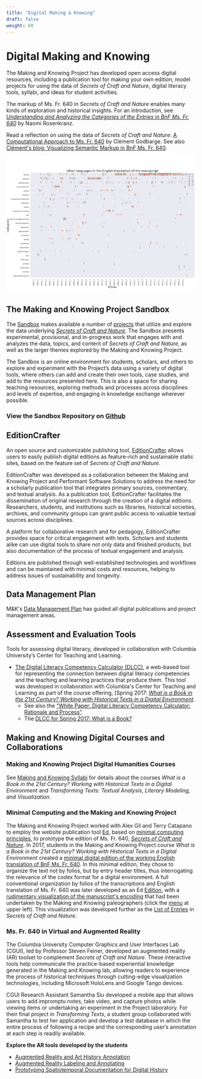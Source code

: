 ```yaml
---
title: "Digital Making & Knowing"
draft: false
weight: 60
---
```


# Digital Making and Knowing
The Making and Knowing Project has developed open access digital resources, including a publication tool for making your own edition, model projects for using the data of *Secrets of Craft and Nature*, digital literacy tools, syllabi, and ideas for student activities.

The markup of Ms. Fr. 640 in *Secrets of Craft and Nature* enables many kinds of exploration and historical insights. For an introduction, see [*Understanding and Analyzing the Categories of the Entries in BnF Ms. Fr. 640*](https://cu-mkp.github.io/sandbox/docs/categories.html) by Naomi Rosenkranz.

Read a reflection on using the data of *Secrets of Craft and Nature*: [A Computational Approach to Ms. Fr. 640](https://edition640.makingandknowing.org/#/essays/ann_301_ie_19) by Clément Godbarge. See also [Clément's blog: Visualizing Semantic Markup in BnF Ms. Fr. 640](https://clementgodbarge.com/post/visualization/).

![languages screenshot](/images/webpage_image_digitalMK-page.png)

## The Making and Knowing Project Sandbox
The [Sandbox](https://cu-mkp.github.io/sandbox/) makes available a number of [projects](https://cu-mkp.github.io/sandbox/docs/index-digital-projects.html) that utilize and explore the data underlying [*Secrets of Craft and Nature*](https://edition640.makingandknowing.org/). The Sandbox presents experimental, provisional, and in-progress work that engages with and analyzes the data, topics, and content of _Secrets of Craft and Nature_, as well as the larger themes explored by the Making and Knowing Project. 

The Sandbox is an online environment for students, scholars, and others to explore and experiment with the Project’s data using a variety of digital tools, where others can add and create their own tools, case studies, and add to the resources presented here. This is also a space for sharing teaching resources, exploring methods and processes across disciplines and levels of expertise, and engaging in knowledge exchange wherever possible.

### View the Sandbox Repository on [Github](https://github.com/cu-mkp/sandbox)
## EditionCrafter
An open source and customizable publishing tool, [EditionCrafter](https://editioncrafter.org) allows users to easily publish digital editions as feature-rich and sustainable static sites, based on the feature set of *Secrets of Craft and Nature*.
 
EditionCrafter was developed as a collaboration between the Making and Knowing Project and Performant Software Solutions to address the need for a scholarly publication tool that integrates primary sources, commentary, and textual analysis. As a publication tool, EditionCrafter facilitates the dissemination of original research through the creation of a digital editions. Researchers, students, and institutions such as libraries, historical societies, archives, and community groups can grant public access to valuable textual sources across disciplines.

A platform for collaborative research and for pedagogy, EditionCrafter provides space for critical engagement with texts. Scholars and students alike can use digital tools to share not only data and finished products, but also documentation of the process of textual engagement and analysis.

Editions are published through well-established technologies and workflows and can be maintained with minimal costs and resources, helping to address issues of sustainability and longevity.

## Data Management Plan
M&K's [Data Management Plan](/resources/digital/2024-data-management-plan/) has guided all digital publications and project management areas. 

## Assessment and Evaluation Tools
Tools for assessing digital literacy, developed in collaboration with Columbia University’s Center for Teaching and Learning.
- [The Digital Literacy Competency Calculator (DLCC)](https://ccnmtl.github.io/digital-literacy/), a web-based tool for representing the connection between digital literacy competencies and the teaching and learning practices that produce them. This tool was developed in collaboration with Columbia's Center for Teaching and Learning as part of the course offering, [Spring 2017: [_What is a Book in the 21st Century? Working with Historical Texts in a Digital Environment_](https://www.makingandknowing.org/wp-content/uploads/2019/10/Website-Syllabus_Digital_course.pdf).
     - See also the [“White Paper: Digital Literacy Competency Calculator: Rationale and Process”](https://docs.google.com/document/d/11Em2vX-jJw_4QoP62STwVo1i5cNi81ARft9j7gOQsoA/edit?usp=sharing).
     - The [DLCC for Spring 2017: What is a Book?](https://cu-mkp.github.io/diglit-gr8975/)
 
## Making and Knowing Digital Courses and Collaborations
### Making and Knowing Project Digital Humanities Courses
See [Making and Knowing Syllabi](/resources/syllabi/) for details about the courses _What is a Book in the 21st Century? Working with Historical Texts in a Digital Environment_ and _Transforming Texts: Textual Analysis, Literary Modeling, and Visualization_.

### Minimal Computing and the Making and Knowing Project
The Making and Knowing Project worked with Alex Gil and Terry Catapano to employ the website publication tool [Ed](https://minicomp.github.io/ed/), based on [minimal computing principles](http://go-dh.github.io/mincomp/), to prototype the edition of Ms. Fr. 640, [_Secrets of Craft and Nature_](https://edition640.makingandknowing.org/#/). In 2017, students in the Making and Knowing Project course _What is a Book in the 21st Century? Working with Historical Texts in a Digital Environment_ created a [minimal digital edition of the working English translation of BnF Ms. Fr. 640](https://cu-mkp.github.io/GR8975-edition/). In this minimal edition, they chose to organize the text not by folios, but by entry header titles, thus interrogating the relevance of the codex format for a digital environment. A full conventional organization by folios of the transcriptions and English translation of Ms. Fr. 640 was later developed as an Ed [Edition](https://cu-mkp.github.io/2017-workshop-edition/), with a [rudimentary visualization of the manuscript's encoding](https://cu-mkp.github.io/2017-workshop-edition/edition/) that had been undertaken by the Making and Knowing paleographers (click the [menu](https://cu-mkp.github.io/2017-workshop-edition/) at upper left). This visualization was developed further as the [List of Entries](https://edition640.makingandknowing.org/#/entries) in _Secrets of Craft and Nature_.

### Ms. Fr. 640 in Virtual and Augmented Reality
The Columbia University Computer Graphics and User Interfaces Lab (CGUI), led by Professor Steven Feiner, developed an augmented reality (AR) toolset to complement _Secrets of Craft and Nature_. These interactive tools help communicate the practice-based experiential knowledge generated in the Making and Knowing lab, allowing readers to experience the process of historical techniques through cutting-edge visualization technologies, including Microsoft HoloLens and Google Tango devices.

CGUI Research Assistant Samantha Siu developed a mobile app that allows users to add impromptu notes, take video, and capture photos while viewing items or undertaking an experiment in the Project laboratory. For their final project in _Transforming Texts_, a student group collaborated with Samantha to test her application and develop a test database in which the entire process of following a recipe and the corresponding user’s annotation at each step is readily available.

**Explore the AR tools developed by the students**
- [Augmented Reality and Art History Annotation](https://vimeo.com/946354320)
- [Augmented Reality Labeling and Annotating](https://vimeo.com/946353976)
- [Prototyping Spatiotemporal Documentation for Digital History](https://vimeo.com/946354776)
